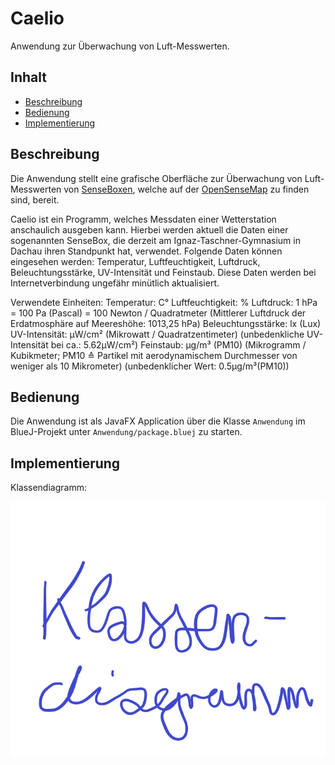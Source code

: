 # Caelio

Anwendung zur Überwachung von Luft-Messwerten.

## Inhalt

* [Beschreibung](#beschreibung)
* [Bedienung](#bedienung)
* [Implementierung](#implementierung)

## Beschreibung

Die Anwendung stellt eine grafische Oberfläche zur Überwachung von Luft-Messwerten von [SenseBoxen](https://sensebox.de/), welche auf der [OpenSenseMap](https://opensensemap.org/) zu finden sind, bereit.

Caelio ist ein Programm, welches Messdaten einer Wetterstation anschaulich ausgeben kann. Hierbei werden aktuell die Daten einer sogenannten SenseBox, die derzeit am Ignaz-Taschner-Gymnasium in Dachau ihren Standpunkt hat, verwendet. Folgende Daten können eingesehen werden: Temperatur, Luftfeuchtigkeit, Luftdruck, Beleuchtungsstärke, UV-Intensität und Feinstaub.
Diese Daten werden bei Internetverbindung ungefähr minütlich aktualisiert.

Verwendete Einheiten:
Temperatur: C°
Luftfeuchtigkeit: %
Luftdruck: 1 hPa = 100 Pa (Pascal) = 100 Newton / Quadratmeter (Mittlerer Luftdruck der Erdatmosphäre auf Meereshöhe: 1013,25 hPa)
Beleuchtungsstärke: lx (Lux)
UV-Intensität: μW/cm² (Mikrowatt / Quadratzentimeter) (unbedenkliche UV-Intensität bei ca.: 5.62μW/cm²)
Feinstaub: µg/m³ (PM10) (Mikrogramm / Kubikmeter; PM10 ≙ Partikel mit aerodynamischem Durchmesser von weniger als 10 Mikrometer) (unbedenklicher Wert: 0.5µg/m³(PM10))

## Bedienung

Die Anwendung ist als JavaFX Application über die Klasse `Anwendung` im BlueJ-Projekt unter `Anwendung/package.bluej` zu starten.

## Implementierung

Klassendiagramm:

![Klassendiagramm](Dokumentation/klassendiagramm.png)
